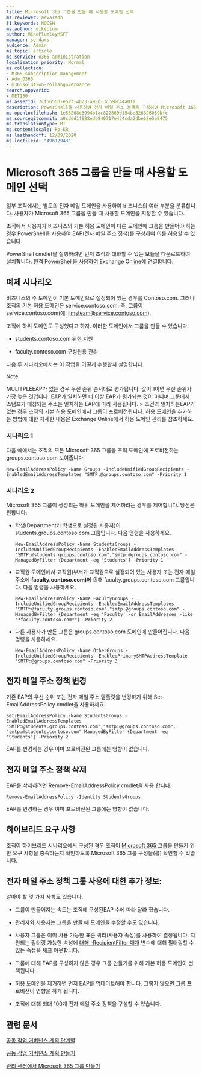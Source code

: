 ```yaml
---
title: Microsoft 365 그룹을 만들 때 사용할 도메인 선택
ms.reviewer: arvaradh
f1.keywords: NOCSH
ms.author: mikeplum
author: MikePlumleyMSFT
manager: serdars
audience: Admin
ms.topic: article
ms.service: o365-administration
localization_priority: Normal
ms.collection:
- M365-subscription-management
- Adm_O365
- m365solution-collabgovernance
search.appverid:
- MET150
ms.assetid: 7cf5655d-e523-4bc3-a93b-3ccebf44a01a
description: PowerShell을 사용하여 전자 메일 주소 정책을 구성하여 Microsoft 365 그룹을 만들 때 사용할 도메인을 선택하는 방법을 학습합니다.
ms.openlocfilehash: 1e56268c3994b1ac822869d154be826326039bfc
ms.sourcegitcommit: a0cddd1f888edb940717e434cda2dbe62e5e9475
ms.translationtype: MT
ms.contentlocale: ko-KR
ms.lasthandoff: 12/09/2020
ms.locfileid: "49612943"
---
```

# <a name="choose-the-domain-to-use-when-creating-microsoft-365-groups"></a>Microsoft 365 그룹을 만들 때 사용할 도메인 선택

일부 조직에서는 별도의 전자 메일 도메인을 사용하여 비즈니스의 여러 부분을 분류합니다. 사용자가 Microsoft 365 그룹을 만들 때 사용할 도메인을 지정할 수 있습니다.
  
조직에서 사용자가 비즈니스의 기본 허용 도메인이 다른 도메인에 그룹을 만들어야 하는 경우 PowerShell을 사용하여 EAP(전자 메일 주소 정책)를 구성하여 이를 허용할 수 있습니다.

PowerShell cmdlet을 실행하려면 먼저 조직과 대화할 수 있는 모듈을 다운로드하여 설치합니다. 원격 [PowerShell을 사용하여 Exchange Online에 연결합니다.](https://go.microsoft.com/fwlink/p/?LinkId=785881)

## <a name="example-scenarios"></a>예제 시나리오

비즈니스의 주 도메인이 기본 도메인으로 설정되어 있는 경우를 Contoso.com. 그러나 조직의 기본 허용 도메인은 service.contoso.com. 즉, 그룹이 service.contoso.com(예: jimsteam@service.contoso.com).
  
조직에 하위 도메인도 구성했다고 하자. 이러한 도메인에서 그룹을 만들 수 있습니다.
  
- students.contoso.com 위한 지원
    
- faculty.contoso.com 구성원용 관리
    
다음 두 시나리오에서는 이 작업을 어떻게 수행할지 설명합니다.

> [!NOTE]
> MULITPLEEAP가 있는 경우 우선 순위 순서대로 평가됩니다. 값이 1이면 우선 순위가 가장 높은 것입니다. EAP가 일치하면 더 이상 EAP가 평가되는 것이 아니며 그룹에서 스탬프가 매칭되는 주소는 일치하는 EAP에 따라 사용됩니다. > 조건과 일치하는EAP가 없는 경우 조직의 기본 허용 도메인에서 그룹이 프로비전됩니다. 허용 [도메인을](https://go.microsoft.com/fwlink/p/?LinkId=785428) 추가하는 방법에 대한 자세한 내용은 Exchange Online에서 허용 도메인 관리를 참조하세요.
  
### <a name="scenario-1"></a>시나리오 1

다음 예에서는 조직의 모든 Microsoft 365 그룹을 조직 도메인에 프로비전하는 groups.contoso.com 보여줍니다.
  
```
New-EmailAddressPolicy -Name Groups -IncludeUnifiedGroupRecipients -EnabledEmailAddressTemplates "SMTP:@groups.contoso.com" -Priority 1
```

### <a name="scenario-2"></a>시나리오 2

Microsoft 365 그룹이 생성되는 하위 도메인을 제어하려는 경우를 제어합니다. 당신은 원합니다:
  
- 학생(Department가 학생으로  설정된 사용자)이 students.groups.contoso.com 그룹입니다.  다음 명령을 사용하세요.
    
  ```
  New-EmailAddressPolicy -Name StudentsGroups -IncludeUnifiedGroupRecipients -EnabledEmailAddressTemplates "SMTP:@students.groups.contoso.com","smtp:@groups.contoso.com" -ManagedByFilter {Department -eq 'Students'} -Priority 1
  ```

- 교직원 도메인에서 교직원(부서가 교직원으로 설정되어 있는 사용자 또는 전자 메일 주소에 **faculty.contoso.com)에** 의해 faculty.groups.contoso.com 그룹입니다.  다음 명령을 사용하세요.
    
  ```
  New-EmailAddressPolicy -Name FacultyGroups -IncludeUnifiedGroupRecipients -EnabledEmailAddressTemplates "SMTP:@faculty.groups.contoso.com","smtp:@groups.contoso.com" -ManagedByFilter {Department -eq 'Faculty' -or EmailAddresses -like "*faculty.contoso.com*"} -Priority 2
  ```

- 다른 사용자가 만든 그룹은 groups.contoso.com 도메인에 만들어집니다. 다음 명령을 사용하세요.
    
  ```
  New-EmailAddressPolicy -Name OtherGroups -IncludeUnifiedGroupRecipients -EnabledPrimarySMTPAddressTemplate "SMTP:@groups.contoso.com" -Priority 3
  ```

## <a name="change-email-address-policies"></a>전자 메일 주소 정책 변경

기존 EAP의 우선 순위 또는 전자 메일 주소 템플릿을 변경하기 위해 Set-EmailAddressPolicy cmdlet을 사용하세요.
  
```
Set-EmailAddressPolicy -Name StudentsGroups -EnabledEmailAddressTemplates "SMTP:@students.groups.contoso.com","smtp:@groups.contoso.com", "smtp:@students.contoso.com" ManagedByFilter {Department -eq 'Students'} -Priority 2

```

EAP를 변경하는 경우 이미 프로비전된 그룹에는 영향이 없습니다.
  
## <a name="delete-email-address-policies"></a>전자 메일 주소 정책 삭제

EAP를 삭제하려면 Remove-EmailAddressPolicy cmdlet을 사용 합니다.
  
```
Remove-EmailAddressPolicy -Identity StudentsGroups
```

EAP를 변경하는 경우 이미 프로비전된 그룹에는 영향이 없습니다.
  
## <a name="hybrid-requirements"></a>하이브리드 요구 사항

조직이 하이브리드 시나리오에서 구성된 경우 조직이 [Microsoft 365](https://docs.microsoft.com/exchange/hybrid-deployment/set-up-microsoft-365-groups) 그룹을 만들기 위한 요구 사항을 충족하는지 확인하도록 Microsoft 365 그룹 구성을(를) 확인할 수 있습니다. 
  
## <a name="additional-info-about-using-email-address-policies-groups"></a>전자 메일 주소 정책 그룹 사용에 대한 추가 정보:

알아야 할 몇 가지 사항도 있습니다.
  
- 그룹이 만들어지는 속도는 조직에 구성된EAP 수에 따라 달라 졌습니다.
    
- 관리자와 사용자는 그룹을 만들 때 도메인을 수정할 수도 있습니다.
    
- 사용자 그룹은 이미 사용 가능한 표준 쿼리(사용자 속성)를 사용하여 결정됩니다. 지원되는 필터링 가능한 속성에 [대해 -RecipientFilter 매개](https://docs.microsoft.com/powershell/exchange/recipientfilter-properties) 변수에 대해 필터링할 수 있는 속성을 체크 아웃합니다. 
    
- 그룹에 대해 EAP를 구성하지 않은 경우 그룹 만들기를 위해 기본 허용 도메인이 선택됩니다.
    
- 허용 도메인을 제거하면 먼저 EAP를 업데이트해야 합니다. 그렇지 않으면 그룹 프로비전이 영향을 하게 됩니다.
    
- 조직에 대해 최대 100개 전자 메일 주소 정책을 구성할 수 있습니다.
    
## <a name="related-articles"></a>관련 문서

[공동 작업 거버넌스 계획 단계별](collaboration-governance-overview.md#collaboration-governance-planning-step-by-step)

[공동 작업 거버넌스 계획 만들기](collaboration-governance-first.md)

[관리 센터에서 Microsoft 365 그룹 만들기](https://docs.microsoft.com/microsoft-365/admin/create-groups/create-groups)
